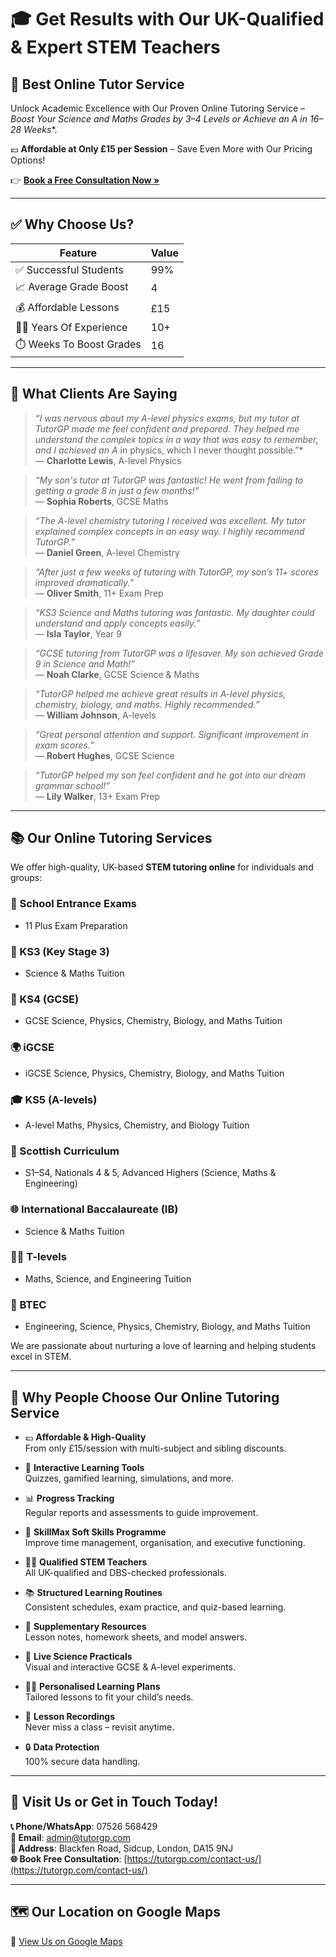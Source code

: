 # 🎓 Get Results with Our UK-Qualified & Expert STEM Teachers  
## 🚀 Best Online Tutor Service

Unlock Academic Excellence with Our Proven Online Tutoring Service –  
**Boost Your Science and Maths Grades by 3–4 Levels or Achieve an A* in 16–28 Weeks**.

💷 **Affordable at Only £15 per Session** – Save Even More with Our Pricing Options!  

👉 [**Book a Free Consultation Now »**](https://tutorgp.com/contact-us/)

---

## ✅ Why Choose Us?

| Feature | Value |
|--------|-------|
| ✅ Successful Students | 99% |
| 📈 Average Grade Boost | 4 |
| 💰 Affordable Lessons | £15 |
| 👨‍🏫 Years Of Experience | 10+ |
| ⏱️ Weeks To Boost Grades | 16 |

---

## 💬 What Clients Are Saying

> *“I was nervous about my A-level physics exams, but my tutor at TutorGP made me feel confident and prepared. They helped me understand the complex topics in a way that was easy to remember, and I achieved an A* in physics, which I never thought possible.”*  
— **Charlotte Lewis**, A-level Physics

> *“My son's tutor at TutorGP was fantastic! He went from failing to getting a grade 8 in just a few months!”*  
— **Sophia Roberts**, GCSE Maths

> *“The A-level chemistry tutoring I received was excellent. My tutor explained complex concepts in an easy way. I highly recommend TutorGP.”*  
— **Daniel Green**, A-level Chemistry

> *“After just a few weeks of tutoring with TutorGP, my son’s 11+ scores improved dramatically.”*  
— **Oliver Smith**, 11+ Exam Prep

> *“KS3 Science and Maths tutoring was fantastic. My daughter could understand and apply concepts easily.”*  
— **Isla Taylor**, Year 9

> *“GCSE tutoring from TutorGP was a lifesaver. My son achieved Grade 9 in Science and Math!”*  
— **Noah Clarke**, GCSE Science & Maths

> *“TutorGP helped me achieve great results in A-level physics, chemistry, biology, and maths. Highly recommended.”*  
— **William Johnson**, A-levels

> *“Great personal attention and support. Significant improvement in exam scores.”*  
— **Robert Hughes**, GCSE Science

> *“TutorGP helped my son feel confident and he got into our dream grammar school!”*  
— **Lily Walker**, 13+ Exam Prep

---

## 📚 Our Online Tutoring Services

We offer high-quality, UK-based **STEM tutoring online** for individuals and groups:

### 🏫 School Entrance Exams
- 11 Plus Exam Preparation

### 🔬 KS3 (Key Stage 3)
- Science & Maths Tuition

### 📘 KS4 (GCSE)
- GCSE Science, Physics, Chemistry, Biology, and Maths Tuition

### 🌍 iGCSE
- iGCSE Science, Physics, Chemistry, Biology, and Maths Tuition

### 🎓 KS5 (A-levels)
- A-level Maths, Physics, Chemistry, and Biology Tuition

### 🏴 Scottish Curriculum
- S1–S4, Nationals 4 & 5, Advanced Highers (Science, Maths & Engineering)

### 🌐 International Baccalaureate (IB)
- Science & Maths Tuition

### 🧑‍🔬 T-levels
- Maths, Science, and Engineering Tuition

### 🔧 BTEC
- Engineering, Science, Physics, Chemistry, Biology, and Maths Tuition

We are passionate about nurturing a love of learning and helping students excel in STEM.

---

## 🌟 Why People Choose Our Online Tutoring Service

- 💷 **Affordable & High-Quality**  
  From only £15/session with multi-subject and sibling discounts.

- 🧠 **Interactive Learning Tools**  
  Quizzes, gamified learning, simulations, and more.

- 📊 **Progress Tracking**  
  Regular reports and assessments to guide improvement.

- 🧭 **SkillMax Soft Skills Programme**  
  Improve time management, organisation, and executive functioning.

- 👩‍🏫 **Qualified STEM Teachers**  
  All UK-qualified and DBS-checked professionals.

- 📚 **Structured Learning Routines**  
  Consistent schedules, exam practice, and quiz-based learning.

- 📝 **Supplementary Resources**  
  Lesson notes, homework sheets, and model answers.

- 🔬 **Live Science Practicals**  
  Visual and interactive GCSE & A-level experiments.

- 🧑‍🎓 **Personalised Learning Plans**  
  Tailored lessons to fit your child’s needs.

- 🎥 **Lesson Recordings**  
  Never miss a class – revisit anytime.

- 🔒 **Data Protection**  
  100% secure data handling.

---

## 📍 Visit Us or Get in Touch Today!

**📞 Phone/WhatsApp**: 07526 568429  
**📧 Email**: admin@tutorgp.com  
**📍 Address**: Blackfen Road, Sidcup, London, DA15 9NJ  
**🌐 Book Free Consultation**: [https://tutorgp.com/contact-us/](https://tutorgp.com/contact-us/)

---

## 🗺️ Our Location on Google Maps

📍 [View Us on Google Maps](https://maps.app.goo.gl/Hm9d28HiSC9d6VQm8)
